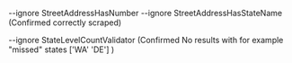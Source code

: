 --ignore StreetAddressHasNumber --ignore StreetAddressHasStateName (Confirmed correctly scraped)

--ignore StateLevelCountValidator (Confirmed No results with for example "missed" states  ['WA' 'DE'] )
